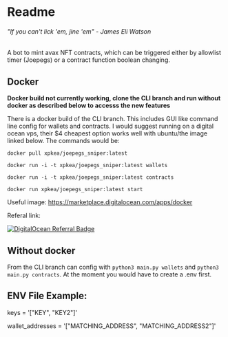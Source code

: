 # Readme

###### "If you can't lick 'em, jine 'em" - James Eli Watson

A bot to mint avax NFT contracts, which can be triggered either by allowlist timer (Joepegs) or a contract function boolean changing. 

## Docker

**Docker build not currently working, clone the CLI branch and run without docker as described below to accesss the new features**

There is a docker build of the CLI branch.  This includes GUI like command line config for wallets and contracts. I would suggest running on a digital ocean vps, their $4 cheapest option works well with ubuntu/the image linked below.  The commands would be:

```docker pull xpkea/joepegs_sniper:latest```

```docker run -i -t xpkea/joepegs_sniper:latest wallets```

```docker run -i -t xpkea/joepegs_sniper:latest contracts```

```docker run xpkea/joepegs_sniper:latest start```

Useful image: https://marketplace.digitalocean.com/apps/docker

Referal link:

[![DigitalOcean Referral Badge](https://web-platforms.sfo2.digitaloceanspaces.com/WWW/Badge%203.svg)](https://www.digitalocean.com/?refcode=2a880223ed17&utm_campaign=Referral_Invite&utm_medium=Referral_Program&utm_source=badge)

## Without docker
From the CLI branch can config with ```python3 main.py wallets``` and ```python3 main.py contracts```. At the moment you would have to create a .env first.

## ENV File Example:
keys = '["KEY", "KEY2"]'

wallet_addresses = '["MATCHING_ADDRESS", "MATCHING_ADDRESS2"]'
